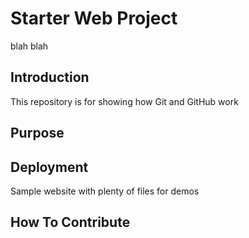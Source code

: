 # Starter Web Project
blah blah 
## Introduction

This repository is for showing how Git and GitHub work

## Purpose

## Deployment
Sample website with plenty of files for demos

## How To Contribute 